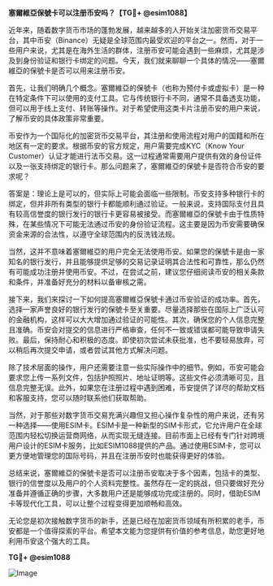 **塞爾維亞保號卡可以注册币安吗？【TG💪+ @esim1088】**

近年来，随着数字货币市场的蓬勃发展，越来越多的人开始关注加密货币交易平台，其中币安（Binance）无疑是全球范围内最受欢迎的平台之一。然而，对于一些用户来说，尤其是在海外生活的群体，注册币安可能会遇到一些麻烦，尤其是涉及到身份验证和银行卡绑定的问题。今天，我们就来聊聊一个具体的情况——塞爾維亞的保號卡是否可以用来注册币安。

首先，让我们明确几个概念。塞爾維亞的保號卡（也称为预付卡或虚拟卡）是一种在特定条件下可以使用的支付工具。它与传统银行卡不同，通常不具备透支功能，但可以用于线上支付、转账等操作。对于希望使用这类卡片注册币安的用户来说，了解币安的具体政策非常重要。

币安作为一个国际化的加密货币交易平台，其注册和使用流程对用户的国籍和所在地区有一定的要求。根据币安的官方规定，用户需要完成KYC（Know Your Customer）认证才能进行法币交易。这一过程通常需要用户提供有效的身份证件以及一张支持绑定的银行卡。那么问题来了，塞爾維亞的保號卡是否符合币安的要求呢？

答案是：理论上是可以的，但实际上可能会面临一些限制。币安支持多种银行卡的绑定，但并非所有类型的银行卡都能顺利通过验证。一般来说，支持国际支付且具有较高信誉度的银行发行的银行卡更容易被接受。而塞爾維亞的保號卡由于性质特殊，在某些情况下可能无法通过币安的身份验证流程。这主要是因为币安需要确保资金来源的合法性，以遵守全球范围内的反洗钱法规。

当然，这并不意味着塞爾維亞的用户完全无法使用币安。如果您的保號卡是由一家知名的银行发行，并且能够提供足够的交易记录证明其合法性和可靠性，那么仍然有可能成功注册并使用币安。不过，在尝试之前，建议您仔细阅读币安的相关条款和条件，并准备好充分的材料以备审核之需。

接下来，我们来探讨一下如何提高塞爾維亞保號卡通过币安验证的成功率。首先，选择一家声誉良好的银行发行的保號卡至关重要。尽量选择那些在国际上广泛认可的金融机构，这样可以大大增加通过验证的可能性。其次，确保您的个人信息完整且准确。币安会对提交的信息进行严格审查，任何不一致或错误都可能导致申请失败。最后，保持耐心和积极的态度。即使初次尝试未获批准，也不要轻易放弃，可以稍后再次提交申请，或者尝试其他方式解决问题。

除了技术层面的操作，用户还需要注意一些实际操作中的细节。例如，币安可能会要求您上传一系列文件，包括护照照片、地址证明等。这些文件必须清晰可见，且信息完整无误。此外，如果您在注册过程中遇到困难，币安提供了详尽的帮助文档和客服支持，您可以随时联系他们获取帮助。

当然，对于那些对数字货币交易充满兴趣但又担心操作复杂性的用户来说，还有另一种选择——使用ESIM卡。ESIM卡是一种新型的SIM卡形式，它允许用户在全球范围内轻松切换运营商网络，从而实现无缝连接。目前市面上已经有专门针对跨境用户设计的ESIM卡服务，比如ESIM1088提供的产品。通过使用ESIM卡，您可以更方便地管理您的国际号码，并且在注册币安时也能获得更好的体验。

总结来说，塞爾維亞的保號卡是否可以注册币安取决于多个因素，包括卡的类型、银行的信誉度以及用户的个人资料完整性。虽然存在一定的挑战，但只要做好充分准备并遵循正确的步骤，大多数用户还是能够成功完成注册的。同时，借助ESIM卡等现代化工具，可以让整个过程变得更加顺畅和高效。

无论您是初次接触数字货币的新手，还是已经在加密货币领域有所积累的老手，币安都是一个值得探索的平台。希望本文能为您提供有价值的参考信息，助您更好地利用币安这个强大的工具。

**TG💪+ @esim1088**

![Image](https://i.postimg.cc/4NQfJmqS/Snipaste-2025-05-13-00-14-12.png)
